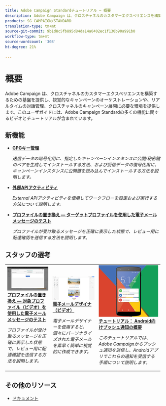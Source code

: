 ```yaml
---
title: Adobe Campaign Standardチュートリアル — 概要
description: Adobe Campaign は、クロスチャネルのカスタマーエクスペリエンスを構築するための基盤を提供し、視覚的なキャンペーンのオーケストレーションや、リアルタイムの対話管理、クロスチャネルのキャンペーン展開に必要な環境を提供します。このユーザガイドには、Adobe Campaign Standardの多くの機能に関するビデオとチュートリアルが含まれています。
products: SG_CAMPAIGN/STANDARD
translation-type: tm+mt
source-git-commit: 9b1d8c5fb895d84da14a0402ec1f130b90a991b0
workflow-type: tm+mt
source-wordcount: '308'
ht-degree: 21%

---
```



# 概要

Adobe Campaign は、クロスチャネルのカスタマーエクスペリエンスを構築するための基盤を提供し、視覚的なキャンペーンのオーケストレーションや、リアルタイムの対話管理、クロスチャネルのキャンペーン展開に必要な環境を提供します。このユーザガイドには、Adobe Campaign Standardの多くの機能に関するビデオとチュートリアルが含まれています。

## 新機能

* **[GPGキー管理](/help/administrating/control-panel/gpg-key-management/gpg-key-management-overview.md)**

   *送信データの暗号化用に、指定したキャンペーンインスタンスに公開/秘密鍵のペアを生成してインストールする方法、および受信データの復号化用に、キャンペーンインスタンスに公開鍵を読み込んでインストールする方法を説明します。*

* **[外部APIアクティビティ](/help/managing-processes-and-data/data-management-activities/external-api-activity.md)**

   *External APIアクティビティを使用してワークフローを設定および実行する方法について説明します。*

* **[プロファイルの置き換え — ターゲットプロファイルを使用した電子メールメッセージのテスト](/help/communication-channels/email/profile-substitution.md)**

   *プロファイルが受け取るメッセージを正確に表示した状態で、レビュー用に配達確認を送信する方法を説明します。*

## スタッフの選考

<table>
<tr>
  <td>
    <a href="./communication-channels/email/profile-substitution.md"> 
      <img alt="プロファイルの置き換え — 対象プロファイル（ビデオ）を使用した電子メールメッセージのテスト" src="./assets/substitution_tab.png"/>
    </a>
    <div>
      <a href="./communication-channels/email/profile-substitution.md">
    <strong>プロファイルの置き換え — 対象プロファイル（ビデオ）を使用した電子メールメッセージのテスト</strong>
    </a>
    </div>
    <p>
    <em>プロファイルが受け取るメッセージを正確に表示した状態で、レビュー用に配達確認を送信する方法を説明します。</em>
    <p>
  </td>
   <td>
    <a href="./designing-content/email-designer/email-designer-overview.md">
      <img alt="電子メールデザイナ（ビデオ）" src="./assets/email_designer_tutorial.png" />
    </a>
    <div>
      <a href="./designing-content/email-designer/email-designer-overview.md">
    <strong>電子メールデザイナ（ビデオ）</strong>
    </a>
    </div>
    <p>
    <em>電子メールデザイナーを使用すると、個々にパーソナライズされた電子メールを素早く簡単に視覚的に作成できます。</em>
    <p>
  </td>
  <td>
    <a href="https://docs.adobe.com/content/help/en/campaign-standard-learn/getting-started-with-push-notifications-android/introduction.html">
      <img alt="チュートリアル： Android向けプッシュ通知の概要" src="./assets/push-for-android.png" />
    </a>
    <div>
      <a href="https://docs.adobe.com/content/help/en/campaign-standard-learn/getting-started-with-push-notifications-android/introduction.html">
    <strong>チュートリアル： Android向けプッシュ通知の概要</strong>
    </a>
    </div>
    <p>
    <em>このチュートリアルでは、Adobe Campaignからプッシュ通知を送信し、Androidアプリでこれらの通知を受信する手順について説明します。 </em>
    <p>
  </td>
</tr>
</table>

## その他のリソース

* [ドキュメント](https://docs.adobe.com/content/help/ja-JP/campaign-standard/using/campaign-standard-home.html)

